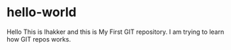 # hello-world
Hello This is Ihakker and this is My First GIT repository. I am trying to learn how GIT repos works.

